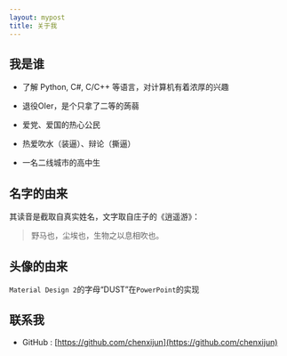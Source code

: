 ```yaml
---
layout: mypost
title: 关于我
---
```


## 我是谁

- 了解 Python, C#, C/C++ 等语言，对计算机有着浓厚的兴趣

- 退役OIer，是个只拿了二等的蒟蒻

- 爱党、爱国的热心公民

- 热爱吹水（装逼）、辩论（撕逼）

- 一名二线城市的高中生

## 名字的由来

其读音是截取自真实姓名，文字取自庄子的《逍遥游》：

> 野马也，尘埃也，生物之以息相吹也。

## 头像的由来

`Material Design 2`的字母“DUST”在`PowerPoint`的实现

## 联系我

- GitHub : [https://github.com/chenxijun](https://github.com/chenxijun)
